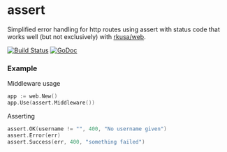 # assert

Simplified error handling for http routes using assert with status code that works well (but not exclusively) with [rkusa/web](https://github.com/rkusa/web).

[![Build Status][drone]](https://ci.rkusa.st/rkusa/http-assert)
[![GoDoc][godoc]](https://godoc.org/github.com/rkusa/http-assert)

### Example

Middleware usage

```go
app := web.New()
app.Use(assert.Middleware())
```

Asserting

```go
assert.OK(username != "", 400, "No username given")
assert.Error(err)
assert.Success(err, 400, "something failed")
```

[drone]: http://ci.rkusa.st/api/badges/rkusa/http-assert/status.svg?style=flat-square
[godoc]: http://img.shields.io/badge/godoc-reference-blue.svg?style=flat-square
